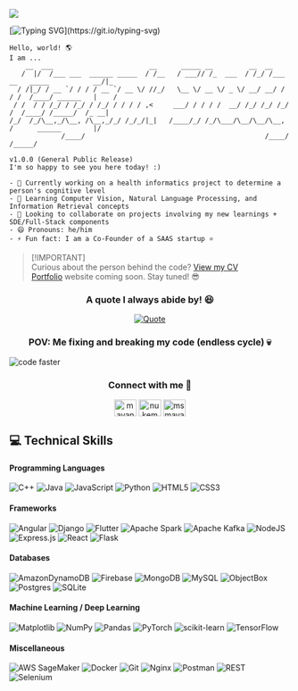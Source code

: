 ![](https://komarev.com/ghpvc/?username=msmayankshetty99&style=for-the-badge&color=red)

[![Typing SVG](https://readme-typing-svg.demolab.com?font=IBM+Plex+Mono&weight=500&pause=100&color=1AF700&vCenter=true&multiline=true&width=1100&height=80&lines=%3E+Initiating+system+bootup+sequence...+;%3E+Logging+in+to+%24USER...)](https://git.io/typing-svg)
```
Hello, world! 🌎
I am ...
    __  ___                        __      _____ __         __  __                               
   /  |/  /___ ___  ______ _____  / /__   / ___// /_  ___  / /_/ /___  __   _____           __/|_
  / /|_/ / __ `/ / / / __ `/ __ \/ //_/   \__ \/ __ \/ _ \/ __/ __/ / / /  /____/ ______   |    /
 / /  / / /_/ / /_/ / /_/ / / / / ,<     ___/ / / / /  __/ /_/ /_/ /_/ /  /____/ /_____/  /_ __| 
/_/  /_/\__,_/\__, /\__,_/_/ /_/_/|_|   /____/_/ /_/\___/\__/\__/\__, /      ______        |/    
             /____/                                             /____/      /_____/              

v1.0.0 (General Public Release)
I'm so happy to see you here today! :)

- 🔭 Currently working on a health informatics project to determine a person's cognitive level
- 🌱 Learning Computer Vision, Natural Language Processing, and Information Retrieval concepts
- 👯 Looking to collaborate on projects involving my new learnings + SDE/Full-Stack components 
- 😄 Pronouns: he/him
- ⚡ Fun fact: I am a Co-Founder of a SAAS startup ⭐
```
>[!IMPORTANT]\
>Curious about the person behind the code? [View my CV](placeholder) <br>
>[Portfolio](placeholder) website coming soon. Stay tuned! 😎 <br>

<div align="center">

<h3 align="center">A quote I always abide by! 😆</h3>

[![Quote](https://quotes-github-readme.vercel.app/api?type=horizontal&theme=dracula&quote=Know+thyself%3F+If+I+knew+myself%2C+I%27d+run+away...++but+not+before+committing+my+code!&author=Johann+Wolfgang+von+Goethe+x+Mayank+Shetty&width=100%25&border=true)](https://github.com/piyushsuthar/github-readme-quotes)

</div>

<h3 align="center">POV: Me fixing and breaking my code (endless cycle) 💀</h3>

![code faster](https://github.com/user-attachments/assets/b677bed0-8e56-43a9-ba58-ad9565c8b61e)

<h3 align="center">Connect with me 🤗</h3>
<p align="center">
    <a href="https://linkedin.com/in/mayank-shetty" target="blank"><img align="center" src="https://raw.githubusercontent.com/rahuldkjain/github-profile-readme-generator/master/src/images/icons/Social/linked-in-alt.svg" alt="mayank-shetty" height="30" width="40" /></a>
    <a href="https://discord.gg/nukemup99" target="blank"><img align="center" src="https://raw.githubusercontent.com/rahuldkjain/github-profile-readme-generator/master/src/images/icons/Social/discord.svg" alt="nukemup99" height="30" width="40" /></a>
    <a href="https://www.leetcode.com/msmayankshetty99" target="blank"><img align="center" src="https://raw.githubusercontent.com/rahuldkjain/github-profile-readme-generator/master/src/images/icons/Social/leet-code.svg" alt="msmayankshetty99" height="30" width="40" /></a>
</p>

## 💻 Technical Skills

#### Programming Languages
![C++](https://img.shields.io/badge/c++-%2300599C.svg?style=for-the-badge&logo=c%2B%2B&logoColor=white) 
![Java](https://img.shields.io/badge/java-%23ED8B00.svg?style=for-the-badge&logo=openjdk&logoColor=white) 
![JavaScript](https://img.shields.io/badge/javascript-%23323330.svg?style=for-the-badge&logo=javascript&logoColor=%23F7DF1E) 
![Python](https://img.shields.io/badge/python-3670A0?style=for-the-badge&logo=python&logoColor=ffdd54) 
![HTML5](https://img.shields.io/badge/html5-%23E34F26.svg?style=for-the-badge&logo=html5&logoColor=white)
![CSS3](https://img.shields.io/badge/css3-%231572B6.svg?style=for-the-badge&logo=css3&logoColor=white) 

#### Frameworks
![Angular](https://img.shields.io/badge/angular-%23DD0031.svg?style=for-the-badge&logo=angular&logoColor=white) 
![Django](https://img.shields.io/badge/django-%23092E20.svg?style=for-the-badge&logo=django&logoColor=white) 
![Flutter](https://img.shields.io/badge/Flutter-%2302569B.svg?style=for-the-badge&logo=Flutter&logoColor=white) 
![Apache Spark](https://img.shields.io/badge/Apache%20Spark-FDEE21?style=for-the-badge&logo=apachespark&logoColor=black) 
![Apache Kafka](https://img.shields.io/badge/Apache%20Kafka-000?style=for-the-badge&logo=apachekafka)
![NodeJS](https://img.shields.io/badge/node.js-6DA55F?style=for-the-badge&logo=node.js&logoColor=white) 
![Express.js](https://img.shields.io/badge/express.js-%23404d59.svg?style=for-the-badge&logo=express&logoColor=%2361DAFB) 
![React](https://img.shields.io/badge/react-%2320232a.svg?style=for-the-badge&logo=react&logoColor=%2361DAFB) 
![Flask](https://img.shields.io/badge/flask-%23000.svg?style=for-the-badge&logo=flask&logoColor=white)

#### Databases
![AmazonDynamoDB](https://img.shields.io/badge/Amazon%20DynamoDB-4053D6?style=for-the-badge&logo=Amazon%20DynamoDB&logoColor=white) 
![Firebase](https://img.shields.io/badge/firebase-a08021?style=for-the-badge&logo=firebase&logoColor=ffcd34) 
![MongoDB](https://img.shields.io/badge/MongoDB-%234ea94b.svg?style=for-the-badge&logo=mongodb&logoColor=white) 
![MySQL](https://img.shields.io/badge/mysql-4479A1.svg?style=for-the-badge&logo=mysql&logoColor=white) 
![ObjectBox](https://img.shields.io/badge/Objectbox-20B2AA?style=for-the-badge)
![Postgres](https://img.shields.io/badge/postgres-%23316192.svg?style=for-the-badge&logo=postgresql&logoColor=white) 
![SQLite](https://img.shields.io/badge/sqlite-%2307405e.svg?style=for-the-badge&logo=sqlite&logoColor=white) 

#### Machine Learning / Deep Learning
![Matplotlib](https://img.shields.io/badge/Matplotlib-%23ffffff.svg?style=for-the-badge&logo=Matplotlib&logoColor=black) 
![NumPy](https://img.shields.io/badge/numpy-%23013243.svg?style=for-the-badge&logo=numpy&logoColor=white) 
![Pandas](https://img.shields.io/badge/pandas-%23150458.svg?style=for-the-badge&logo=pandas&logoColor=white) 
![PyTorch](https://img.shields.io/badge/PyTorch-%23EE4C2C.svg?style=for-the-badge&logo=PyTorch&logoColor=white) 
![scikit-learn](https://img.shields.io/badge/scikit--learn-%23F7931E.svg?style=for-the-badge&logo=scikit-learn&logoColor=white) 
![TensorFlow](https://img.shields.io/badge/TensorFlow-%23FF6F00.svg?style=for-the-badge&logo=TensorFlow&logoColor=white)

#### Miscellaneous
![AWS SageMaker](https://img.shields.io/badge/AWS-SageMaker-%23FF9900.svg?style=for-the-badge&logo=amazon-aws&logoColor=white)
![Docker](https://img.shields.io/badge/docker-%232496ED.svg?style=for-the-badge&logo=docker&logoColor=white)
![Git](https://img.shields.io/badge/git-%23F05033.svg?style=for-the-badge&logo=git&logoColor=white)
![Nginx](https://img.shields.io/badge/nginx-%23009639.svg?style=for-the-badge&logo=nginx&logoColor=white)
![Postman](https://img.shields.io/badge/postman-%23FF6C37.svg?style=for-the-badge&logo=postman&logoColor=white)
![REST](https://img.shields.io/badge/rest-%2320232a.svg?style=for-the-badge&logo=rest&logoColor=white)
![Selenium](https://img.shields.io/badge/selenium-%2343B02A.svg?style=for-the-badge&logo=selenium&logoColor=white)
